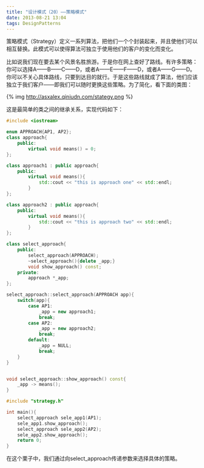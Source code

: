 ```yaml
---
title: "设计模式（20）——策略模式"
date: 2013-08-21 13:04
tags: DesignPatterns
---
```

策略模式（Strategy）定义一系列算法，把他们一个个封装起来，并且使他们可以相互替换。此模式可以使得算法可独立于使用他们的客户的变化而变化。

比如说我们现在要去某个风景名胜旅游。于是你在网上查好了路线。有许多策略：你可以选择A——B——C——D，或者A——E——F——D，或者A——G——D。你可以不关心具体路线，只要到达目的就行。于是这些路线就成了算法，他们应该独立于我们客户——即我们可以随时更换这些策略。<!--more-->为了简化，看下面的类图：

{% img http://asxalex.qiniudn.com/stategy.png %}

这是最简单的类之间的继承关系，实现代码如下：

```c++ strategy.h
#include <iostream>

enum APPROACH{AP1, AP2};
class approach{
    public:
        virtual void means() = 0;
};

class approach1 : public approach{
    public:
        virtual void means(){
            std::cout << "this is approach one" << std::endl;
        }
};

class approach2 : public approach{
    public:
        virtual void means(){
            std::cout << "this is approach two" << std::endl;
        }
};

class select_approach{
    public:
        select_approach(APPROACH);
        ~select_approach(){delete _app;}
        void show_approach() const;
    private:
        approach *_app;
};

select_approach::select_approach(APPROACH app){
    switch(app){
        case AP1:
            _app = new approach1;
            break;
        case AP2:
            _app = new approach2;
            break;
        default:
            _app = NULL;
            break;
    }
}


void select_approach::show_approach() const{
    _app -> means();
}
```

```c++ strategy.cpp
#include "strategy.h"

int main(){
    select_approach sele_app1(AP1);
    sele_app1.show_approach();
    select_approach sele_app2(AP2);
    sele_app2.show_approach();
    return 0;
}
```

在这个栗子中，我们通过向select_approach传递参数来选择具体的策略。
